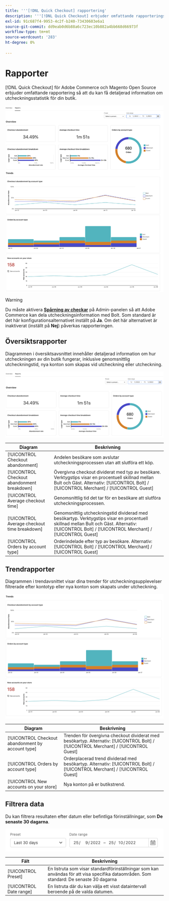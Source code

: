 ```yaml
---
title: '''[!DNL Quick Checkout] rapportering'
description: '''[!DNL Quick Checkout] erbjuder omfattande rapporteringsinformation."'
exl-id: 91c687f4-9953-4c2f-b240-73430603e6a1
source-git-commit: dd9eab0d6b88a6c723ec10b882a4bb668d66973f
workflow-type: tm+mt
source-wordcount: '283'
ht-degree: 0%

---
```


# Rapporter

[!DNL Quick Checkout] för Adobe Commerce och Magento Open Source erbjuder omfattande rapportering så att du kan få detaljerad information om utcheckningsstatistik för din butik.

![Rapportvy](assets/reports-view-big-checkout.png)

>[!WARNING]
>
> Du måste aktivera [**Spårning av checkar**](../quick-checkout/settings-quick-checkout.md) på Admin-panelen så att Adobe Commerce kan dela utcheckningsinformation med Bolt. Som standard är det här konfigurationsalternativet inställt på **Ja**. Om det här alternativet är inaktiverat (inställt på **Nej**) påverkas rapporteringen.

## Översiktsrapporter

Diagrammen i översiktsavsnittet innehåller detaljerad information om hur utcheckningen av din butik fungerar, inklusive genomsnittlig utcheckningstid, nya konton som skapas vid utcheckning eller utcheckning.

![Översikt över rapporter](assets/overview-report-checkout.png)

| Diagram | Beskrivning |
|---|---|
| [!UICONTROL Checkout abandonment] | Andelen besökare som avslutar utcheckningsprocessen utan att slutföra ett köp. |
| [!UICONTROL Checkout abandonment breakdown] | Övergivna checkout dividerat med typ av besökare. Verktygstips visar en procentuell skillnad mellan Bult och Gäst. Alternativ: [!UICONTROL Bolt] / [!UICONTROL Merchant] / [!UICONTROL Guest] |
| [!UICONTROL Average checkout time] | Genomsnittlig tid det tar för en besökare att slutföra utcheckningsprocessen. |
| [!UICONTROL Average checkout time breakdown] | Genomsnittlig utcheckningstid dividerad med besökartyp. Verktygstips visar en procentuell skillnad mellan Bult och Gäst. Alternativ: [!UICONTROL Bolt] / [!UICONTROL Merchant] / [!UICONTROL Guest] |
| [!UICONTROL Orders by account type] | Orderindelade efter typ av besökare. Alternativ: [!UICONTROL Bolt] / [!UICONTROL Merchant] / [!UICONTROL Guest] |

## Trendrapporter

Diagrammen i trendavsnittet visar dina trender för utcheckningsupplevelser filtrerade efter kontotyp eller nya konton som skapats under utcheckning.

![Rapportrender](assets/trends-report-checkout.png)

| Diagram | Beskrivning |
|---|---|
| [!UICONTROL Checkout abandonment by account type] | Trenden för övergivna checkout dividerat med besökartyp. Alternativ: [!UICONTROL Bolt] / [!UICONTROL Merchant] / [!UICONTROL Guest] |
| [!UICONTROL Orders by account type] | Orderplacerad trend dividerad med besökartyp. Alternativ: [!UICONTROL Bolt] / [!UICONTROL Merchant] / [!UICONTROL Guest] |
| [!UICONTROL New accounts on your store] | Nya konton på er butikstrend. |

## Filtrera data

Du kan filtrera resultaten efter datum eller befintliga förinställningar, som **De senaste 30 dagarna**.

![Filtervy](assets/filter-view.png)

| Fält | Beskrivning |
|---|---|
| [!UICONTROL Preset] | En listruta som visar standardförinställningar som kan användas för att visa specifika dataområden. Som standard: De senaste 30 dagarna |
| [!UICONTROL Date range] | En listruta där du kan välja ett visst dataintervall beroende på de valda datumen. |
